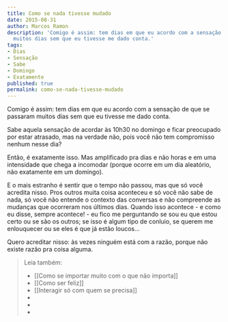 ```yaml
---
title: Como se nada tivesse mudado
date: 2015-08-31
author: Marcos Ramon
description: 'Comigo é assim: tem dias em que eu acordo com a sensação de que se passaram
  muitos dias sem que eu tivesse me dado conta.'
tags:
- Dias
- Sensação
- Sabe
- Domingo
- Exatamente
published: true
permalink: como-se-nada-tivesse-mudado
---
```

Comigo é assim: tem dias em que eu acordo com a sensação de que se passaram muitos dias sem que eu tivesse me dado conta.

Sabe aquela sensação de acordar às 10h30 no domingo e ficar preocupado por estar atrasado, mas na verdade não, pois você não tem compromisso nenhum nesse dia?

Então, é exatamente isso. Mas amplificado pra dias e não horas e em uma intensidade que chega a incomodar (porque ocorre em um dia aleatório, não exatamente em um domingo).

E o mais estranho é sentir que o tempo não passou, mas que só você acredita nisso. Pros outros muita coisa aconteceu e só você não sabe de nada, só você não entende o contexto das conversas e não compreende as mudanças que ocorreram nos últimos dias. Quando isso acontece - e como eu disse, sempre acontece! - eu fico me perguntando se sou eu que estou certo ou se são os outros; se isso é algum tipo de conluio, se querem me enlouquecer ou se eles é que já estão loucos...

Quero acreditar nisso: às vezes ninguém está com a razão, porque não existe razão pra coisa alguma.



> Leia também:
> - [[Como se importar muito com o que não importa]]
> - [[Como ser feliz]]
> - [[Interagir só com quem se precisa]]
> -
> -
> -